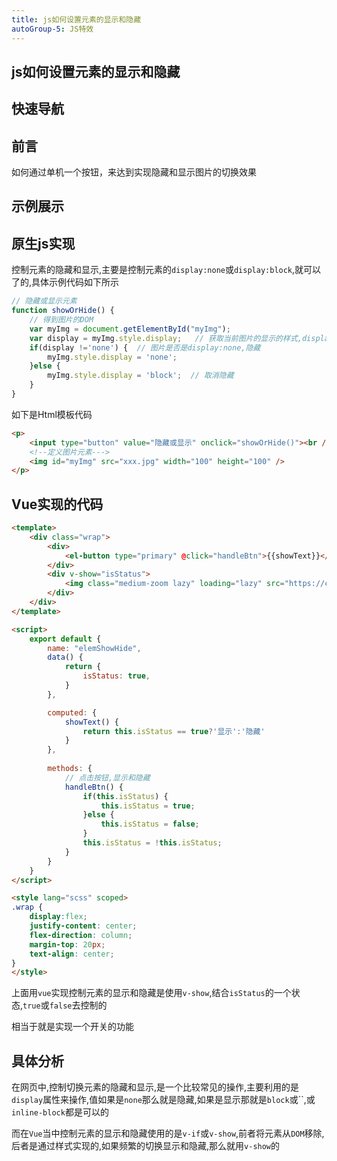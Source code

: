 ```yaml
---
title: js如何设置元素的显示和隐藏
autoGroup-5: JS特效
---
```


## js如何设置元素的显示和隐藏

## 快速导航

<TOC />

## 前言

如何通过单机一个按钮，来达到实现隐藏和显示图片的切换效果

## 示例展示

<jingdiantexiao-elemShowHide />


## 原生js实现

控制元素的隐藏和显示,主要是控制元素的`display:none`或`display:block`,就可以了的,具体示例代码如下所示

```js
// 隐藏或显示元素
function showOrHide() {
    // 得到图片的DOM
    var myImg = document.getElementById("myImg");
    var display = myImg.style.display;   // 获取当前图片的显示的样式,display属性
    if(display !='none') {  // 图片是否是display:none,隐藏
        myImg.style.display = 'none';
    }else {
        myImg.style.display = 'block';  // 取消隐藏
    }
}
```
如下是Html模板代码
```html
<p>
    <input type="button" value="隐藏或显示" onclick="showOrHide()"><br />
    <!--定义图片元素--->
    <img id="myImg" src="xxx.jpg" width="100" height="100" />
</p>
```
## Vue实现的代码

```html
<template>
    <div class="wrap">
        <div>
            <el-button type="primary" @click="handleBtn">{{showText}}</el-button>
        </div>
        <div v-show="isStatus">
            <img class="medium-zoom lazy" loading="lazy" src="https://coder.itclan.cn/images/rightbar/itclancoder-code.jpg" width="120" height="120" alt="">
        </div>
    </div>
</template>

<script>
    export default {
        name: "elemShowHide",
        data() {
            return {
                isStatus: true,
            }
        },

        computed: {
            showText() {
                return this.isStatus == true?'显示':'隐藏'
            }
        },
        
        methods: {
            // 点击按钮,显示和隐藏
            handleBtn() {
                if(this.isStatus) {
                    this.isStatus = true;
                }else {
                    this.isStatus = false;
                }
                this.isStatus = !this.isStatus;
            }
        }
    }
</script>

<style lang="scss" scoped>
.wrap {
    display:flex;
    justify-content: center;
    flex-direction: column;
    margin-top: 20px;
    text-align: center;
}
</style>
```
上面用`vue`实现控制元素的显示和隐藏是使用`v-show`,结合`isStatus`的一个状态,`true`或`false`去控制的

相当于就是实现一个开关的功能


## 具体分析

在网页中,控制切换元素的隐藏和显示,是一个比较常见的操作,主要利用的是`display`属性来操作,值如果是`none`那么就是隐藏,如果是显示那就是`block`或``,或`inline-block`都是可以的

而在`Vue`当中控制元素的显示和隐藏使用的是`v-if`或`v-show`,前者将元素从`DOM`移除,后者是通过样式实现的,如果频繁的切换显示和隐藏,那么就用`v-show`的


<footer-FooterLink :isShareLink="false" :isDaShang="true" />
<footer-FeedBack />


